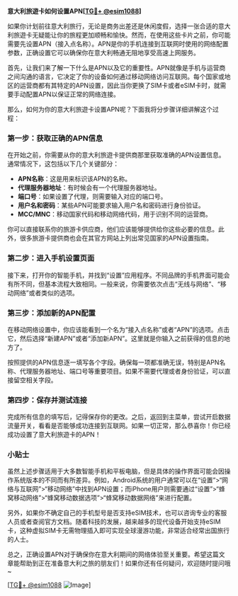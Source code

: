 **意大利旅遊卡如何设置APN[[TG💪+ @esim1088](https://t.me/s/esim1088)]**

如果你计划前往意大利旅行，无论是商务出差还是休闲度假，选择一张合适的意大利旅遊卡无疑能让你的旅程更加顺畅和愉快。然而，在使用这些卡片之前，你可能需要先设置APN（接入点名称）。APN是你的手机连接到互联网时使用的网络配置参数，正确设置它可以确保你在意大利畅通无阻地享受高速上网服务。

首先，让我们来了解一下什么是APN以及它的重要性。APN就像是手机与运营商之间沟通的语言，它决定了你的设备如何通过移动网络访问互联网。每个国家或地区的运营商都有其特定的APN设置，因此当你更换了SIM卡或者eSIM卡时，就需要手动配置APN以保证正常的网络连接。

那么，如何为你的意大利旅遊卡设置APN呢？下面我将分步骤详细讲解这个过程：

### 第一步：获取正确的APN信息

在开始之前，你需要从你的意大利旅遊卡提供商那里获取准确的APN设置信息。通常情况下，这包括以下几个关键部分：
- **APN名称**：这是用来标识该APN的名称。
- **代理服务器地址**：有时候会有一个代理服务器地址。
- **端口号**：如果设置了代理，则需要输入对应的端口号。
- **用户名和密码**：某些APN可能要求输入用户名和密码进行身份验证。
- **MCC/MNC**：移动国家代码和移动网络代码，用于识别不同的运营商。

你可以直接联系你的旅游卡供应商，他们应该能够提供给你这些必要的信息。此外，很多旅游卡提供商也会在其官方网站上列出常见国家的APN设置指南。

### 第二步：进入手机设置页面

接下来，打开你的智能手机，并找到“设置”应用程序。不同品牌的手机界面可能会有所不同，但基本流程大致相同。一般来说，你需要依次点击“无线与网络”、“移动网络”或者类似的选项。

### 第三步：添加新的APN配置

在移动网络设置中，你应该能看到一个名为“接入点名称”或者“APN”的选项。点击它，然后选择“新建APN”或者“添加新APN”。这里就是你输入之前获得的信息的地方了。

按照提供的APN信息逐一填写各个字段。确保每一项都准确无误，特别是APN名称、代理服务器地址、端口号等重要项目。如果不需要代理或者身份验证，可以直接留空相关字段。

### 第四步：保存并测试连接

完成所有信息的填写后，记得保存你的更改。之后，返回到主菜单，尝试开启数据流量开关，看看是否能够成功连接到互联网。如果一切正常，那么恭喜你！你已经成功设置了意大利旅遊卡的APN！

### 小贴士

虽然上述步骤适用于大多数智能手机和平板电脑，但是具体的操作界面可能会因操作系统版本的不同而有所差异。例如，Android系统的用户通常可以在“设置”>“网络与互联网”>“移动网络”中找到APN设置；而iPhone用户则需要通过“设置”>“蜂窝移动网络”>“蜂窝移动数据选项”>“蜂窝移动数据网络”来进行配置。

另外，如果你不确定自己的手机型号是否支持eSIM技术，也可以咨询专业的客服人员或者查阅官方文档。随着科技的发展，越来越多的现代设备开始支持eSIM卡，这种虚拟SIM卡无需物理插入即可实现全球漫游功能，非常适合经常出国旅行的人士。

总之，正确设置APN对于确保你在意大利期间的网络体验至关重要。希望这篇文章能帮助到正在准备意大利之旅的朋友们！如果你还有任何疑问，欢迎随时提问哦~ 

[[TG💪+ @esim1088](https://t.me/s/esim1088) ![Image](https://i.postimg.cc/4NQfJmqS/Snipaste-2025-05-13-00-14-12.png)]